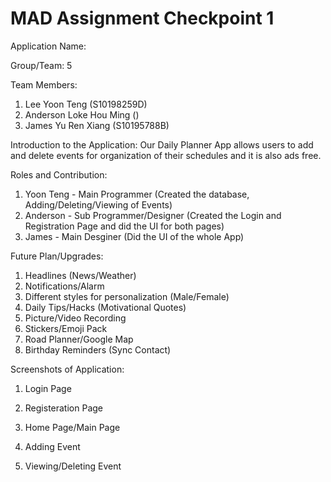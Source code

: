 # MAD Assignment Checkpoint 1

Application Name: 

Group/Team: 5 

Team Members:
1) Lee Yoon Teng (S10198259D)
2) Anderson Loke Hou Ming ()
3) James Yu Ren Xiang (S10195788B)

Introduction to the Application:
Our Daily Planner App allows users to add and delete events for organization of their schedules and it is also ads free.

Roles and Contribution:
1) Yoon Teng - Main Programmer (Created the database, Adding/Deleting/Viewing of Events)
2) Anderson - Sub Programmer/Designer (Created the Login and Registration Page and did the UI for both pages)
3) James - Main Desginer (Did the UI of the whole App) 

Future Plan/Upgrades:
1) Headlines (News/Weather) 
2) Notifications/Alarm 
3) Different styles for personalization (Male/Female) 
4) Daily Tips/Hacks (Motivational Quotes) 
5) Picture/Video Recording  
6) Stickers/Emoji Pack 
7) Road Planner/Google Map 
8) Birthday Reminders (Sync Contact)

Screenshots of Application:
1) Login Page

2) Registeration Page

3) Home Page/Main Page

4) Adding Event

5) Viewing/Deleting Event

